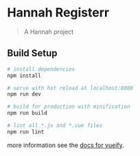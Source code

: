 # Hannah Registerr

> A Hannah project

## Build Setup

``` bash
# install dependencies
npm install

# serve with hot reload at localhost:8080
npm run dev

# build for production with minification
npm run build

# lint all *.js and *.vue files
npm run lint
```

more information see the [docs for vueify](https://github.com/vuejs/vueify).
